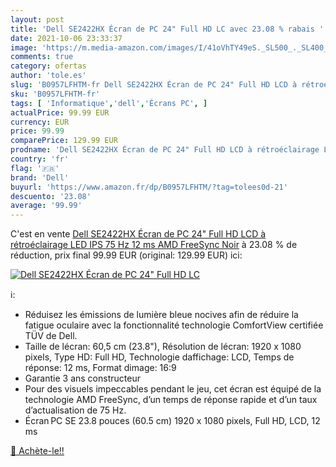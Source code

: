 ```yaml
---
layout: post
title: 'Dell SE2422HX Écran de PC 24" Full HD LC avec 23.08 % rabais '
date: 2021-10-06 23:33:37
image: 'https://m.media-amazon.com/images/I/41oVhTY49eS._SL500_._SL400_.jpg'
comments: true
category: ofertas
author: 'tole.es'
slug: 'B0957LFHTM-fr Dell SE2422HX Écran de PC 24" Full HD LCD à rétroéclairage...'
sku: 'B0957LFHTM-fr'
tags: [ 'Informatique','dell','Écrans PC', ]
actualPrice: 99.99 EUR
currency: EUR
price: 99.99
comparePrice: 129.99 EUR
prodname: 'Dell SE2422HX Écran de PC 24" Full HD LCD à rétroéclairage LED IPS 75 Hz 12 ms AMD FreeSync Noir'
country: 'fr'
flag: '🇫🇷'
brand: 'Dell'
buyurl: 'https://www.amazon.fr/dp/B0957LFHTM/?tag=tolees0d-21'
descuento: '23.08'
average: '99.99'
---
```


C'est en vente [Dell SE2422HX Écran de PC 24" Full HD LCD à rétroéclairage LED IPS 75 Hz 12 ms AMD FreeSync Noir](https://www.amazon.fr/dp/B0957LFHTM/?tag=tolees0d-21)  à  23.08 % de réduction, prix final  99.99 EUR (original: 129.99 EUR) ici:

[![Dell SE2422HX Écran de PC 24" Full HD LC](https://m.media-amazon.com/images/I/41oVhTY49eS._SL500_._SL400_.jpg)](https://www.amazon.fr/dp/B0957LFHTM/?tag=tolees0d-21)

ℹ️:

- Réduisez les émissions de lumière bleue nocives afin de réduire la fatigue oculaire avec la fonctionnalité technologie ComfortView certifiée TÜV de Dell.
- Taille de lécran: 60,5 cm (23.8"), Résolution de lécran: 1920 x 1080 pixels, Type HD: Full HD, Technologie daffichage: LCD, Temps de réponse: 12 ms, Format dimage: 16:9
- Garantie 3 ans constructeur
- Pour des visuels impeccables pendant le jeu, cet écran est équipé de la technologie AMD FreeSync, d’un temps de réponse rapide et d’un taux d’actualisation de 75 Hz.
- Écran PC SE 23.8 pouces (60.5 cm) 1920 x 1080 pixels, Full HD, LCD, 12 ms

[🛒 Achète-le!!](https://www.amazon.fr/dp/B0957LFHTM/?tag=tolees0d-21)
